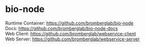 # bio-node

Runtime Container: https://github.com/bromberglab/bio-node  
Docs: https://github.com/bromberglab/bio-node-docs  
Web Client: https://github.com/bromberglab/webservice-client  
Web Server: https://github.com/bromberglab/webservice-server  
